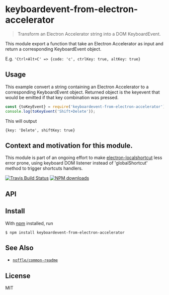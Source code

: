 # keyboardevent-from-electron-accelerator

> Transform an Electron Accelerator string into a DOM KeyboardEvent.

This module export a function that take an Electron Accelerator as input
and return a corresponding KeyboardEvent object.

E.g. `'Ctrl+Alt+C' => {code: 'c', ctrlKey: true, altKey: true}`


## Usage

This example convert a string containing an Electron Accelerator to a corresponding KeyboardEvent object. Returned object is the keyevent that would be emitted if that key combination was pressed.

```js
const {toKeyEvent} = require('keyboardevent-from-electron-accelerator');
console.log(toKeyEvent('Shift+Delete'));
```

This will output

```
{key: 'Delete', shiftKey: true}

```

## Context and motivation for this module.

This module is part of an ongoing effort to make [electron-localshortcut](https://github.com/parro-it/electron-localshortcut) less error prone, using keyboard DOM listener instead of 'globalShortcut' method to trigger shortcuts handlers.


[![Travis Build Status](https://img.shields.io/travis/parro-it/keyboardevent-from-electron-accelerator/master.svg)](http://travis-ci.org/parro-it/keyboardevent-from-electron-accelerator)
[![NPM downloads](https://img.shields.io/npm/dt/keyboardevent-from-electron-accelerator.svg)](https://npmjs.org/package/keyboardevent-from-electron-accelerator)


## API

## Install

With [npm](https://npmjs.org/) installed, run

```
$ npm install keyboardevent-from-electron-accelerator
```

## See Also

- [`noffle/common-readme`](https://github.com/noffle/common-readme)

## License

MIT

